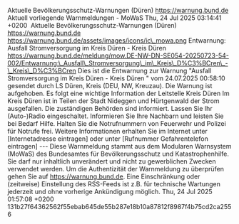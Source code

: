 Aktuelle Bevölkerungsschutz-Warnungen (Düren) https://warnung.bund.de Aktuell vorliegende Warnmeldungen - MoWaS Thu, 24 Jul 2025 03:14:41 +0200 ![]() Aktuelle Bevölkerungsschutz-Warnungen (Düren) https://warnung.bund.de https://warnung.bund.de/assets/images/icons/ic\_mowa.png Entwarnung: Ausfall Stromversorgung im Kreis Düren - Kreis Düren https://warnung.bund.de/meldung/mow.DE-NW-DN-SE054-20250723-54-002/Entwarnung:\_Ausfall\_Stromversorgung\_im\_Kreis\_D%C3%BCren\_-\_Kreis\_D%C3%BCren Dies ist die Entwarnung zur Warnung "Ausfall Stromversorgung im Kreis Düren - Kreis Düren " vom 24.07.2025 00:58:10 gesendet durch LS Düren, Kreis (DEU, NW, Kreuzau). Die Warnung ist aufgehoben. Es folgt eine wichtige Information der Leitstelle Kreis Düren Im Kreis Düren ist in Teilen der Stadt Nideggen und Hürtgenwald der Strom ausgefallen. Die zuständigen Behörden sind informiert.
Lassen Sie Ihr (Auto-)Radio eingeschaltet. Informieren Sie Ihre Nachbarn und leisten Sie bei Bedarf Hilfe. Halten Sie die Notrufnummern von Feuerwehr und Polizei für Notrufe frei. Weitere Informationen erhalten Sie im Internet unter [Internetadresse eintragen] oder unter [Rufnummer Gefahrentelefon eintragen] ---
Diese Warnmeldung stammt aus dem Modularen Warnsystem (MoWaS) des Bundesamtes für Bevölkerungsschutz und Katastrophenhilfe.
Sie darf nur inhaltlich unverändert und nicht zu gewerblichen Zwecken verwendet werden.
Um die Authentizität der Warnmeldung zu überprüfen gehen Sie auf https://warnung.bund.de.
Eine Einschränkung oder (zeitweise) Einstellung des RSS-Feeds ist z.B. für technische Wartungen jederzeit und ohne vorherige Ankündigung möglich. Thu, 24 Jul 2025 01:57:08 +0200 131b27f64362562f55ebab645de55b287e18b10a87812f8987f4b75cd2ca2556

